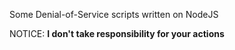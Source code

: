 Some Denial-of-Service scripts written on NodeJS

NOTICE: **I don't take responsibility for your actions**
